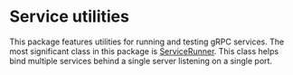 # Service utilities

This package features utilities for running and testing gRPC services. The most significant class in this package is [ServiceRunner](./service_runner.h). This class helps bind multiple services behind a single server listening on a single port.
